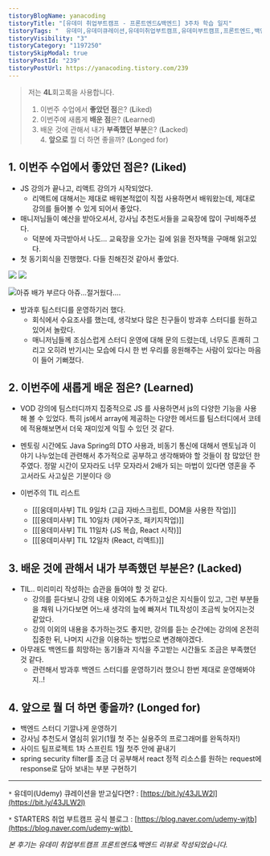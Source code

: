 ```yaml
---
tistoryBlogName: yanacoding
tistoryTitle: "[유데미 취업부트캠프 - 프론트엔드&백엔드] 3주차 학습 일지"
tistoryTags: "  유데미,유데미큐레이션,유데미취업부트캠프,유데미부트캠프,프론트엔드,백엔드,개발부트캠프"
tistoryVisibility: "3"
tistoryCategory: "1197250"
tistorySkipModal: true
tistoryPostId: "239"
tistoryPostUrl: https://yanacoding.tistory.com/239
---
```

> 저는 **4L**회고록을 사용합니다.  
>   
> 1. 이번주 수업에서 **좋았던 점**은? (**L**iked)  
> 2. 이번주에 새롭게 **배운 점**은? (**L**earned)  
> 3. 배운 것에 관해서 내가 **부족했던 부분**은? (**L**acked)  
> 4. **앞으로** 뭘 더 하면 좋을까? (**L**onged for)

## 1. 이번주 수업에서 **좋았던 점**은? (**L**iked)
- JS 강의가 끝나고, 리액트 강의가 시작되었다.
	- 리액트에 대해서는 제대로 배워본적없이 직접 사용하면서 배워왔는데, 제대로 강의를 들어볼 수 있게 되어서 좋았다.
- 매니저님들이 예산을 받아오셔서, 강사님 추천도서들을 교육장에 많이 구비해주셨다.
	- 덕분에 자극받아서 나도... 교육장을 오가는 길에 읽을 전자책을 구매해 읽고있다.
- 첫 동기회식을 진행했다. 다들 친해진것 같아서 좋았다.

![](https://i.imgur.com/WqOyYCv.png)
![](https://i.imgur.com/jQnz04i.png)

![아쥬 배가 부르다](https://i.imgur.com/3nvOCJk.png)
아쥬...절거웠다....

- 방과후 팀스터디를 운영하기러 했다.
	- 회식에서 수요조사를 했는데, 생각보다 많은 친구들이 방과후 스터디를 원하고 있어서 놀랐다.
	- 매니저님들께 조심스럽게 스터디 운영에 대해 문의 드렸는데, 너무도 흔쾌히 그리고 오히려 반기시는 모습에 다시 한 번 우리를 응원해주는 사람이 있다는 마음이 들어 기뻐졌다.

## 2. 이번주에 새롭게 **배운 점**은? (**L**earned)
- VOD 강의에 팀스터디까지 집중적으로 JS 를 사용하면서 js의 다양한 기능을 사용 해 볼 수 있었다. 특히 js에서 array에 제공하는 다양한 메서드를 팀스터디에서 코테에 적용해보면서 더욱 재미있게 익힐 수 있던 것 같다.
- 멘토링 시간에도 Java Spring의 DTO 사용과, 비동기 통신에 대해서 멘토님과 이야기 나누었는데 관련해서 추가적으로 공부하고 생각해봐야 할 것들이 참 많았던 한 주였다. 정말 시간이 모자라도 너무 모자라서 2배가 되는 마법이 있다면 영혼을 주고서라도 사고싶은 기분이다 😢

- 이번주의 TIL 리스트 
	- [[[웅데미사부] TIL 9일차 (고급 자바스크립트, DOM을 사용한 작업)]]
	- [[[웅데미사부] TIL 10일차 (제어구조, 패키지작업)]]
	- [[[웅데미사부] TIL 11일차 (JS 복습, React 시작)]]
	- [[[웅데미사부] TIL 12일차 (React, 리액트)]]


## 3. 배운 것에 관해서 내가 **부족했던 부분**은? (**L**acked)
- TIL.. 미리미리 작성하는 습관을 들여야 할 것 같다.
	- 강의를 듣다보니 강의 내용 이외에도 추가하고싶은 지식들이 있고, 그런 부분들을 채워 나가다보면 어느새 생각의 늪에 빠져서 TIL작성이 조금씩 늦어지는것 같았다.
	- 강의 이외의 내용을 추가하는것도 좋지만, 강의를 듣는 순간에는 강의에 온전히 집중한 뒤, 나머지 시간을 이용하는 방법으로 변경해야겠다.
- 아무래도 백엔드를 희망하는 동기들과 지식을 주고받는 시간들도 조금은 부족했던것 같다. 
	- 관련해서 방과후 백엔드 스터디를 운영하기러 했으니 한번 제대로 운영해봐야지..!
## 4. **앞으로** 뭘 더 하면 좋을까? (**L**onged for)
- 백엔드 스터디 기깔나게 운영하기
- 강사님 추천도서 열심히 읽기(1월 첫 주는 실용주의 프로그래머를 완독하자!)
- 사이드 팀프로젝트 1차 스프린트 1월 첫주 안에 끝내기
- spring security filter를 조금 더 공부해서 react 정적 리소스를 원하는 request에 response로 담아 보내는 부분 구현하기

  

---

`*` 유데미(Udemy) 큐레이션을 받고싶다면? : [https://bit.ly/43JLW2l](https://bit.ly/43JLW2l)

`*` STARTERS 취업 부트캠프 공식 블로그 : [https://blog.naver.com/udemy-wjtb](https://blog.naver.com/udemy-wjtb)   

_본 후기는 유데미 취업부트캠프 프론트엔드&백엔드 리뷰로 작성되었습니다._